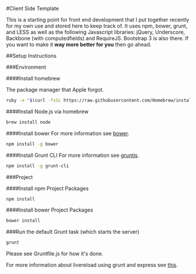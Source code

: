 #Client Side Template

This is a starting point for front end development that I put together recently for my own use and stored here to keep track of. It uses npm, bower, grunt, and LESS as well as the following Javascript libraries: jQuery, Underscore, Backbone (with computedfields) and RequireJS. Bootstrap 3 is also there. If you want to make it **way more better for you** then go ahead.

##Setup Instructions

###Environment

####Install homebrew

The package manager that Apple forgot.
```bash
ruby -e "$(curl -fsSL https://raw.githubusercontent.com/Homebrew/install/master/install)"
```

####Install Node.js via homebrew
```bash
brew install node
```

####Install bower
For more information see [bower](http://bower.io/).
```bash
npm install -g bower
```

####Install Grunt CLI
For more information see [gruntjs](http://gruntjs.com/).
```bash
npm install -g grunt-cli
```

###Project

####Install npm Project Packages
```bash
npm install
```

####Install bower Project Packages
```bash
bower install
```

###Run the default Grunt task (which starts the server)
```bash
grunt
```

Please see Gruntfile.js for how it's done.

For more information about livereload using grunt and express see [this](http://rhumaric.com/2013/07/renewing-the-grunt-livereload-magic/).
